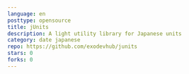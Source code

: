 ```yaml
---
language: en
posttype: opensource
title: jUnits
description: A light utility library for Japanese units
category: date japanese
repo: https://github.com/exodevhub/junits
stars: 0
forks: 0
---
```

